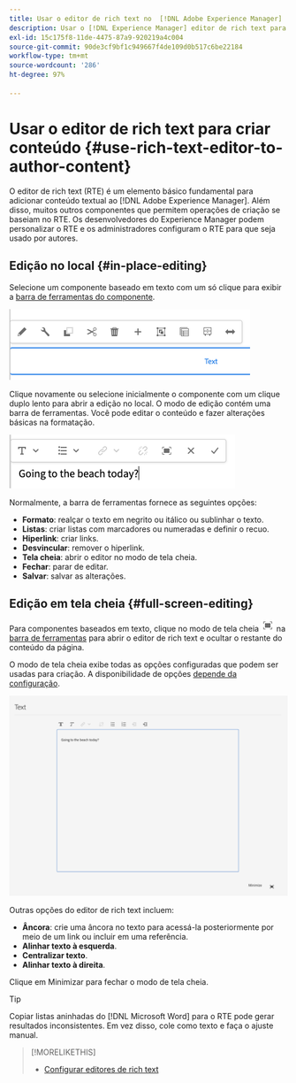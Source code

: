 ```yaml
---
title: Usar o editor de rich text no  [!DNL Adobe Experience Manager]  para criar conteúdo.
description: Usar o [!DNL Experience Manager] editor de rich text para criar conteúdo.
exl-id: 15c175f8-11de-4475-87a9-920219a4c004
source-git-commit: 90de3cf9bf1c949667f4de109d0b517c6be22184
workflow-type: tm+mt
source-wordcount: '286'
ht-degree: 97%

---
```


# Usar o editor de rich text para criar conteúdo {#use-rich-text-editor-to-author-content}

O editor de rich text (RTE) é um elemento básico fundamental para adicionar conteúdo textual ao [!DNL Adobe Experience Manager]. Além disso, muitos outros componentes que permitem operações de criação se baseiam no RTE. Os desenvolvedores do Experience Manager podem personalizar o RTE e os administradores configuram o RTE para que seja usado por autores.

## Edição no local {#in-place-editing}

Selecione um componente baseado em texto com um só clique para exibir a [barra de ferramentas do componente](/help/sites-cloud/authoring/fundamentals/editing-content.md#component-toolbar).

![A barra de ferramentas do componente](/help/sites-cloud/authoring/assets/editing-component-toolbar.png)

Clique novamente ou selecione inicialmente o componente com um clique duplo lento para abrir a edição no local. O modo de edição contém uma barra de ferramentas. Você pode editar o conteúdo e fazer alterações básicas na formatação.

![Edição no local com o RTE](/help/sites-cloud/authoring/assets/rte-in-place-editing.png)

Normalmente, a barra de ferramentas fornece as seguintes opções:

* **Formato**: realçar o texto em negrito ou itálico ou sublinhar o texto.
* **Listas**: criar listas com marcadores ou numeradas e definir o recuo.
* **Hiperlink**: criar links.
* **Desvincular**: remover o hiperlink.
* **Tela cheia**: abrir o editor no modo de tela cheia.
* **Fechar**: parar de editar.
* **Salvar**: salvar as alterações.

## Edição em tela cheia {#full-screen-editing}

Para componentes baseados em texto, clique no modo de tela cheia ![botão de tela cheia do RTE](/help/sites-cloud/authoring/assets/editing-full-screen.png) na [barra de ferramentas](/help/sites-cloud/authoring/fundamentals/editing-content.md#component-toolbar) para abrir o editor de rich text e ocultar o restante do conteúdo da página.

O modo de tela cheia exibe todas as opções configuradas que podem ser usadas para criação. A disponibilidade de opções [depende da configuração](/help/implementing/developing/extending/rich-text-editor.md).

![RTE no modo de tela cheia](/help/sites-cloud/authoring/assets/rte-full-screen.png)

Outras opções do editor de rich text incluem:

* **Âncora**: crie uma âncora no texto para acessá-la posteriormente por meio de um link ou incluir em uma referência.
* **Alinhar texto à esquerda**.
* **Centralizar texto**.
* **Alinhar texto à direita**.

Clique em Minimizar para fechar o modo de tela cheia.

>[!TIP]
>
>Copiar listas aninhadas do [!DNL Microsoft Word] para o RTE pode gerar resultados inconsistentes. Em vez disso, cole como texto e faça o ajuste manual.

>[!MORELIKETHIS]
>
>* [Configurar editores de rich text](/help/implementing/developing/extending/rich-text-editor.md)

